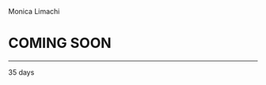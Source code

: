 <html>
<head>
  <link rel="stylesheet" href="mystyle.css">
</head>
<body>
 <div class="bgimg">
  <div class="topleft">
    <p>Monica Limachi</p>
  </div>
  <div class="middle">
    <h1>COMING SOON</h1>
    <hr>
    <p>35 days</p>
  </div>

</div> 

</body>
</html>
